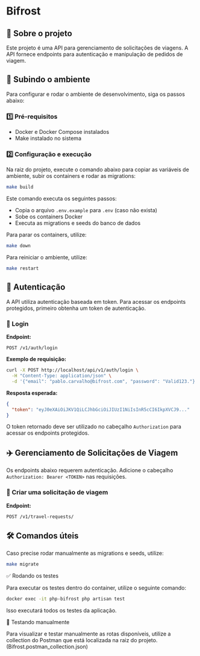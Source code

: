 # Bifrost

## 📌 Sobre o projeto
Este projeto é uma API para gerenciamento de solicitações de viagens. A API fornece endpoints para autenticação e manipulação de pedidos de viagem.

## 🚀 Subindo o ambiente
Para configurar e rodar o ambiente de desenvolvimento, siga os passos abaixo:

### 1️⃣ Pré-requisitos
- Docker e Docker Compose instalados
- Make instalado no sistema

### 2️⃣ Configuração e execução
Na raiz do projeto, execute o comando abaixo para copiar as variáveis de ambiente, subir os containers e rodar as migrations:

```sh
make build
```

Este comando executa os seguintes passos:
- Copia o arquivo `.env.example` para `.env` (caso não exista)
- Sobe os containers Docker
- Executa as migrations e seeds do banco de dados

Para parar os containers, utilize:

```sh
make down
```

Para reiniciar o ambiente, utilize:

```sh
make restart
```

## 🔑 Autenticação
A API utiliza autenticação baseada em token. Para acessar os endpoints protegidos, primeiro obtenha um token de autenticação.

### 🔹 Login
**Endpoint:**
```
POST /v1/auth/login
```

**Exemplo de requisição:**
```sh
curl -X POST http://localhost/api/v1/auth/login \
  -H "Content-Type: application/json" \
  -d '{"email": "pablo.carvalho@bifrost.com", "password": "Valid123."}'
```

**Resposta esperada:**
```json
{
  "token": "eyJ0eXAiOiJKV1QiLCJhbGciOiJIUzI1NiIsInR5cCI6IkpXVCJ9..."
}
```

O token retornado deve ser utilizado no cabeçalho `Authorization` para acessar os endpoints protegidos.

## ✈️ Gerenciamento de Solicitações de Viagem
Os endpoints abaixo requerem autenticação. Adicione o cabeçalho `Authorization: Bearer <TOKEN>` nas requisições.

### 🔹 Criar uma solicitação de viagem
**Endpoint:**
```
POST /v1/travel-requests/
```

## 🛠️ Comandos úteis
Caso precise rodar manualmente as migrations e seeds, utilize:
```sh
make migrate
```
✅ Rodando os testes

Para executar os testes dentro do container, utilize o seguinte comando:
```sh
docker exec -it php-bifrost php artisan test
```

Isso executará todos os testes da aplicação.

📌 Testando manualmente

Para visualizar e testar manualmente as rotas disponíveis, utilize a collection do Postman que está localizada na raiz do projeto. (Bifrost.postman_collection.json)
